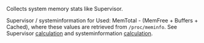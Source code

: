 Collects system memory stats like Supervisor.

Supervisor / systeminformation for Used:  MemTotal - (MemFree + Buffers + Cached),
where these values are retrieved from `/proc/meminfo`. See Supervisor [calculation](https://github.com/balena-os/balena-supervisor/blob/3e1b1b0be1105d29296914481d866bd942d33eb9/src/lib/system-info.ts#L59) and systeminformation [calculation](https://github.com/sebhildebrandt/systeminformation/blob/5a2bb71c214c01fa02586ae6544ae8380e93f51c/lib/memory.js#L168).

